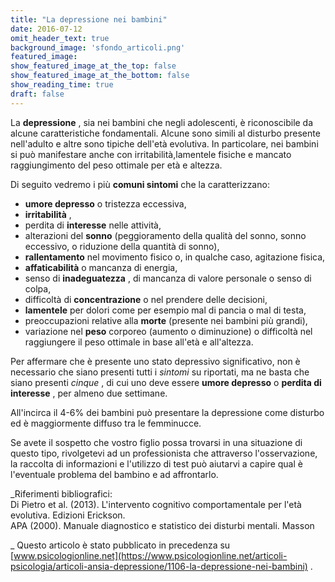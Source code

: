 ```yaml
---
title: "La depressione nei bambini"
date: 2016-07-12
omit_header_text: true
background_image: 'sfondo_articoli.png'
featured_image: 
show_featured_image_at_the_top: false
show_featured_image_at_the_bottom: false
show_reading_time: true
draft: false
---
```


La **depressione** , sia nei bambini che negli adolescenti, è riconoscibile da
alcune caratteristiche fondamentali. Alcune sono simili al disturbo presente
nell'adulto e altre sono tipiche dell'età evolutiva. In particolare, nei
bambini si può manifestare anche con irritabilità,lamentele fisiche e mancato
raggiungimento del peso ottimale per età e altezza.  
  
Di seguito vedremo i più **comuni sintomi** che la caratterizzano:

  * **umore depresso** o tristezza eccessiva,
  *  **irritabilità** ,
  * perdita di **interesse** nelle attività,
  * alterazioni del **sonno** (peggioramento della qualità del sonno, sonno eccessivo, o riduzione della quantità di sonno),
  *  **rallentamento** nel movimento fisico o, in qualche caso, agitazione fisica,
  *  **affaticabilità** o mancanza di energia,
  * senso di **inadeguatezza** , di mancanza di valore personale o senso di colpa,
  * difficoltà di **concentrazione** o nel prendere delle decisioni,
  *  **lamentele** per dolori come per esempio mal di pancia o mal di testa,
  * preoccupazioni relative alla **morte** (presente nei bambini più grandi),
  * variazione nel **peso** corporeo (aumento o diminuzione) o difficoltà nel raggiungere il peso ottimale in base all'età e all'altezza.

Per affermare che è presente uno stato depressivo significativo, non è
necessario che siano presenti tutti i _sintomi_ su riportati, ma ne basta che
siano presenti _cinque_ , di cui uno deve essere **umore depresso** o
**perdita di interesse** , per almeno due settimane.  
  
All'incirca il 4-6% dei bambini può presentare la depressione come disturbo ed
è maggiormente diffuso tra le femminucce.  
  
Se avete il sospetto che vostro figlio possa trovarsi in una situazione di
questo tipo, rivolgetevi ad un professionista che attraverso l'osservazione,
la raccolta di informazioni e l'utilizzo di test può aiutarvi a capire qual è
l'eventuale problema del bambino e ad affrontarlo.  
  
_Riferimenti bibliografici:  
Di Pietro et al. (2013). L'intervento cognitivo comportamentale per l'età
evolutiva. Edizioni Erickson.  
APA (2000). Manuale diagnostico e statistico dei disturbi mentali. Masson  
  
_ Questo articolo è stato pubblicato in precedenza su  [www.psicologionline.net](https://www.psicologionline.net/articoli-psicologia/articoli-ansia-depressione/1106-la-depressione-nei-bambini) .   
  

